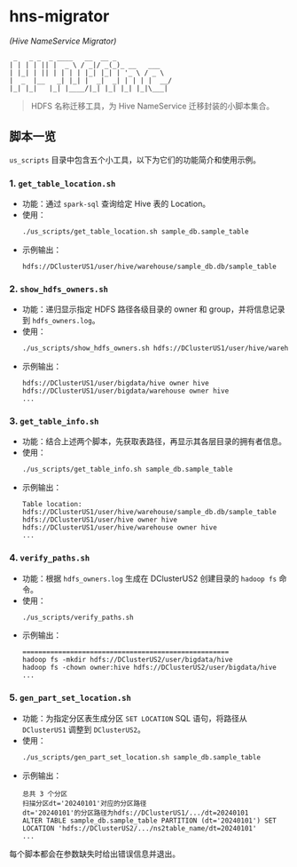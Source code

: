 # hns-migrator

*(Hive NameService Migrator)*

```text
 _   _ _  _ ____   __  __ _
| | | | || |  _ \ / _|/ _(_)_ __   ___
| |_| | || | | | | |_| |_| | '_ \ / _ \
|  _  |__   _| |_| |  _|  _| | | | |  __/
|_| |_|   |_| |____/|_| |_| |_| |_|\___|
```

> HDFS 名称迁移工具，为 Hive NameService 迁移封装的小脚本集合。

## 脚本一览

`us_scripts` 目录中包含五个小工具，以下为它们的功能简介和使用示例。

### 1. `get_table_location.sh`
- 功能：通过 `spark-sql` 查询给定 Hive 表的 Location。
- 使用：
  ```bash
  ./us_scripts/get_table_location.sh sample_db.sample_table
  ```
- 示例输出：
  ```
  hdfs://DClusterUS1/user/hive/warehouse/sample_db.db/sample_table
  ```

### 2. `show_hdfs_owners.sh`
- 功能：递归显示指定 HDFS 路径各级目录的 owner 和 group，并将信息记录到 `hdfs_owners.log`。
- 使用：
  ```bash
  ./us_scripts/show_hdfs_owners.sh hdfs://DClusterUS1/user/hive/warehouse/sample_db.db/sample_table
  ```
- 示例输出：
  ```
  hdfs://DClusterUS1/user/bigdata/hive owner hive
  hdfs://DClusterUS1/user/bigdata/warehouse owner hive
  ...
  ```

### 3. `get_table_info.sh`
- 功能：结合上述两个脚本，先获取表路径，再显示其各层目录的拥有者信息。
- 使用：
  ```bash
  ./us_scripts/get_table_info.sh sample_db.sample_table
  ```
- 示例输出：
  ```
  Table location: hdfs://DClusterUS1/user/hive/warehouse/sample_db.db/sample_table
  hdfs://DClusterUS1/user/hive owner hive
  hdfs://DClusterUS1/user/hive/warehouse owner hive
  ...
  ```

### 4. `verify_paths.sh`
- 功能：根据 `hdfs_owners.log` 生成在 DClusterUS2 创建目录的 `hadoop fs` 命令。
- 使用：
  ```bash
  ./us_scripts/verify_paths.sh
  ```
- 示例输出：
  ```
  ====================================================
  hadoop fs -mkdir hdfs://DClusterUS2/user/bigdata/hive
  hadoop fs -chown owner:hive hdfs://DClusterUS2/user/bigdata/hive
  ...
  ```

### 5. `gen_part_set_location.sh`
- 功能：为指定分区表生成分区 `SET LOCATION` SQL 语句，将路径从 `DClusterUS1` 调整到 `DClusterUS2`。
- 使用：
  ```bash
  ./us_scripts/gen_part_set_location.sh sample_db.sample_table
  ```
- 示例输出：
  ```
  总共 3 个分区
  扫描分区dt='20240101'对应的分区路径
  dt='20240101'的分区路径为hdfs://DClusterUS1/.../dt=20240101
  ALTER TABLE sample_db.sample_table PARTITION (dt='20240101') SET LOCATION 'hdfs://DClusterUS2/.../ns2table_name/dt=20240101'
  ...
  ```

每个脚本都会在参数缺失时给出错误信息并退出。
